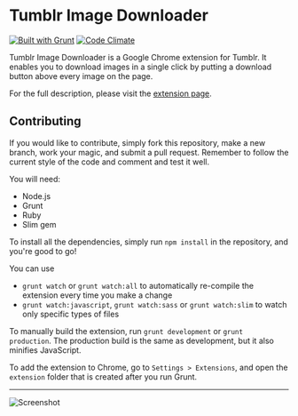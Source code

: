 Tumblr Image Downloader
=======================

[![Built with Grunt](https://cdn.gruntjs.com/builtwith.png)][grunt]
[![Code Climate](https://codeclimate.com/github/fncombo/tumblr-image-downloader.png)][codeclimate]


Tumblr Image Downloader is a Google Chrome extension for Tumblr. It enables you to download images in a single click by putting a download button above every image on the page.

For the full description, please visit the [extension page][chromestore].

## Contributing
If you would like to contribute, simply fork this repository, make a new branch, work your magic, and submit a pull request. Remember to follow the current style of the code and comment and test it well.

You will need:
* Node.js
* Grunt
* Ruby
* Slim gem

To install all the dependencies, simply run `npm install` in the repository, and you're good to go!

You can use
* `grunt watch` or `grunt watch:all` to automatically re-compile the extension every time you make a change
* `grunt watch:javascript`, `grunt watch:sass` or `grunt watch:slim` to watch only specific types of files

To manually build the extension, run `grunt development` or `grunt production`. The production build is the same as development, but it also minifies JavaScript.

To add the extension to Chrome, go to `Settings > Extensions`, and open the `extension` folder that is created after you run Grunt.

---

![Screenshot][screenshot]

[grunt]: http://gruntjs.com
[codeclimate]: https://codeclimate.com/github/fncombo/tumblr-image-downloader
[chromestore]: https://chrome.google.com/webstore/detail/tumblr-image-saver/ipocoligdfkbgncimgfaffpaglmedpop
[screenshot]: http://i.imgur.com/EFzzGk3.jpg
